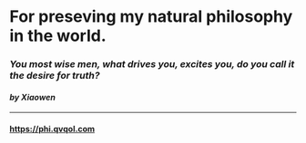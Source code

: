 # For preseving my natural philosophy in the world.
### *You most wise men, what drives you, excites you, do you call it the desire for truth?*
#### *by Xiaowen*
---
#### <https://phi.qvqol.com>
